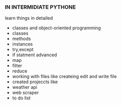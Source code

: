 ### IN INTERMIDIATE PYTHONE


learn things in detailed
* classes and object-oriented programming
* classes
* methods
* instances
* try,except
* if statment advanced
* map
* filter
* reduce
* working with files like createing edit and write file
* created projeccts like 
* weather api
* web scraper
* to do list
